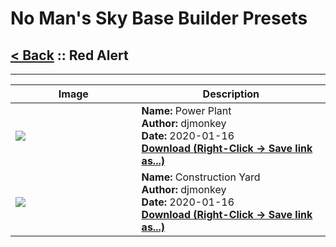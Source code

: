# No Man's Sky Base Builder Presets  

## [< Back](https://charliebanks.github.io/nms-base-builder-presets/) :: Red Alert

___


<table cellpadding="10">
<thead>
    <tr>
        <th>Image</th>
        <th>Description</th>
    </tr>
</thead>
<tbody>
    <tr>
            <td width="40%"><img src="https://raw.githubusercontent.com/charliebanks/nms-base-builder-presets/master/images/Red Alert/djmonkey_PowerPlant.jpg"></td>
            <td valign="top" width="60%"><b>Name:</b> Power Plant <br /> <b>Author:</b> djmonkey <br /><b>Date:</b> 2020-01-16 <br /> <b><a href="https://raw.githubusercontent.com/charliebanks/nms-base-builder-presets/master/Red Alert/djmonkey_PowerPlant.json">Download (Right-Click -> Save link as...)</a></b></td>
        </tr><tr>
            <td width="40%"><img src="https://raw.githubusercontent.com/charliebanks/nms-base-builder-presets/master/images/missing_thumbnail.jpg"></td>
            <td valign="top" width="60%"><b>Name:</b> Construction Yard <br /> <b>Author:</b> djmonkey <br /><b>Date:</b> 2020-01-16 <br /> <b><a href="https://raw.githubusercontent.com/charliebanks/nms-base-builder-presets/master/Red Alert/djmonkey_ConstructionYard.json">Download (Right-Click -> Save link as...)</a></b></td>
        </tr>
</tbody>
</table>
    